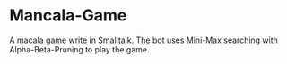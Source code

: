 # Mancala-Game
A macala game write in Smalltalk. The bot uses Mini-Max searching with Alpha-Beta-Pruning to play the game.

